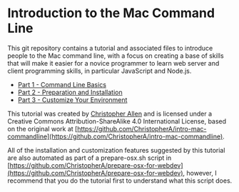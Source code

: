 Introduction to the Mac Command Line
====================================

This git repository contains a tutorial and associated files to introduce people to the Mac command line, with a focus on creating a base of skills that will make it easier for a novice programmer to learn web server and client programming skills, in particular JavaScript and Node.js.

* [Part 1 - Command Line Basics](https://github.com/ChristopherA/intro-mac-command-line/blob/master/part1-basics.md)
* [Part 2 - Preparation and Installation](https://github.com/ChristopherA/intro-mac-command-line/blob/master/part2-prepare.md)
* [Part 3 - Customize Your Environment](https://github.com/ChristopherA/intro-mac-command-line/blob/master/part3-customize.md)

This tutorial was created by [Christopher Allen](mailto:ChristopherA@LifeWithAlacrity.com) and is licensed under a Creative Commons Attribution-ShareAlike 4.0 International License, based on the original work at [https://github.com/ChristopherA/intro-mac-commandline](https://github.com/ChristopherA/intro-mac-commandline).

All of the installation and customization features suggested by this tutorial are also automated as part of a prepare-osx.sh script in [https://github.com/ChristopherA/prepare-osx-for-webdev](https://github.com/ChristopherA/prepare-osx-for-webdev), however, I recommend that you do the tutorial first to understand what this script does.
